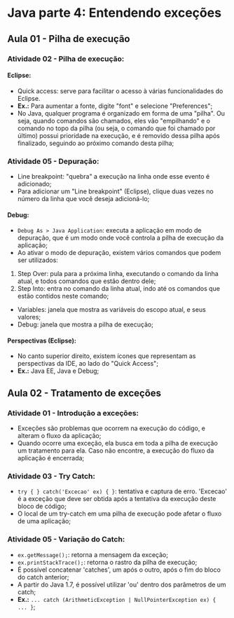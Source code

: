# Java parte 4: Entendendo exceções

## Aula 01 - Pilha de execução

### Atividade 02 - Pilha de execução:

#### Eclipse:

- Quick access: serve para facilitar o acesso à várias funcionalidades do Eclipse.
- **Ex.:** Para aumentar a fonte, digite "font" e selecione "Preferences";
- No Java, qualquer programa é organizado em forma de uma "pilha". Ou seja, quando comandos são chamados, eles vão "empilhando" e o comando no topo da pilha (ou seja, o comando que foi chamado por último) possui prioridade na execução, e é removido dessa pilha após finalizado, seguindo ao próximo comando desta pilha;

### Atividade 05 - Depuração:

- Line breakpoint: "quebra" a execução na linha onde esse evento é adicionado;
- Para adicionar um "Line breakpoint" (Eclipse), clique duas vezes no número da linha que você deseja adicioná-lo;

#### Debug:

- `Debug As > Java Application`: executa a aplicação em modo de depuração, que é um modo onde você controla a pilha de execução da aplicação;
- Ao ativar o modo de depuração, existem vários comandos que podem ser utilizados:
1. Step Over: pula para a próxima linha, executando o comando da linha atual, e todos comandos que estão dentro dele;
2. Step Into: entra no comando da linha atual, indo até os comandos que estão contidos neste comando;
- Variables: janela que mostra as variáveis do escopo atual, e seus valores;
- Debug: janela que mostra a pilha de execução;

#### Perspectivas (Eclipse):

- No canto superior direito, existem ícones que representam as perspectivas da IDE, ao lado do "Quick Access";
- **Ex.:** Java EE, Java e Debug;


## Aula 02 - Tratamento de exceções

### Atividade 01 - Introdução a exceções:

- Exceções são problemas que ocorrem na execução do código, e alteram o fluxo da aplicação;
- Quando ocorre uma exceção, ela busca em toda a pilha de execução um tratamento para ela. Caso não encontre, a execução do fluxo da aplicação é encerrada;

### Atividade 03 - Try Catch:

- `try { } catch('Excecao' ex) { }`: tentativa e captura de erro. 'Excecao' é a exceção que deve ser obtida após a tentativa da execução deste bloco de código;
- O local de um try-catch em uma pilha de execução pode afetar o fluxo de uma aplicação;

### Atividade 05 - Variação do Catch:

- `ex.getMessage();`: retorna a mensagem da exceção;
- `ex.printStackTrace();`: retorna o rastro da pilha de execução;
- É possível concatenar 'catches', um após o outro, após o fim do bloco do catch anterior;
- A partir do Java 1.7, é possível utilizar 'ou' dentro dos parâmetros de um catch;
- **Ex.:** `... catch (ArithmeticException | NullPointerException ex) { ... }`;
